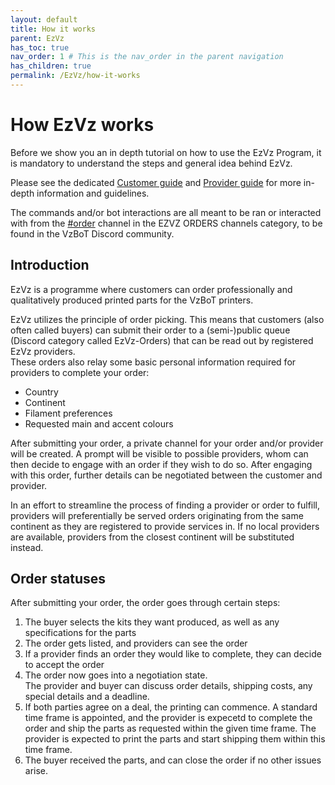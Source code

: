 ```yaml
---
layout: default
title: How it works
parent: EzVz
has_toc: true
nav_order: 1 # This is the nav_order in the parent navigation
has_children: true
permalink: /EzVz/how-it-works
---
```


# How EzVz works

Before we show you an in depth tutorial on how to use the EzVz Program, it is mandatory to understand the steps and general idea behind EzVz.

Please see the dedicated [Customer guide](./customers) and [Provider guide](./providers) for more in-depth information and guidelines.

The commands and/or bot interactions are all meant to be ran or interacted with from the [#order](https://discordapp.com/channels/829828765512106054/1101218598858543205) channel in the EZVZ ORDERS channels category, to be found in the VzBoT Discord community.

## Introduction

EzVz is a programme where customers can order professionally and qualitatively produced printed parts for the VzBoT printers.

EzVz utilizes the principle of order picking. This means that customers (also often called buyers) can submit their order to a (semi-)public queue (Discord category called EzVz-Orders) that can be read out by registered EzVz providers.  
These orders also relay some basic personal information required for providers to complete your order:

* Country
* Continent
* Filament preferences
* Requested main and accent colours

After submitting your order, a private channel for your order and/or provider will be created. A prompt will be visible to possible providers, whom can then decide to engage with an order if they wish to do so. After engaging with this order, further details can be negotiated between the customer and provider.  

In an effort to streamline the process of finding a provider or order to fulfill, providers will preferentially be served orders originating from the same continent as they are registered to provide services in. If no local providers are available, providers from the closest continent will be substituted instead.

## Order statuses

After submitting your order, the order goes through certain steps:

1. The buyer selects the kits they want produced, as well as any specifications for the parts
2. The order gets listed, and providers can see the order
3. If a provider finds an order they would like to complete, they can decide to accept the order
4. The order now goes into a negotiation state.  
    The provider and buyer can discuss order details, shipping costs, any special details and a deadline.
5. If both parties agree on a deal, the printing can commence. A standard time frame is appointed, and the provider is expecetd to complete the order and ship the parts as requested within the given time frame. The provider is expected to print the parts and start shipping them within this time frame.
6. The buyer received the parts, and can close the order if no other issues arise.
